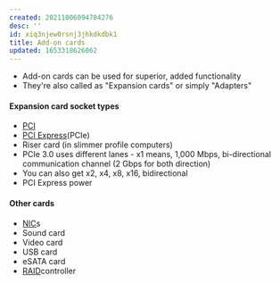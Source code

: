 ```yaml
---
created: 20211006094704276
desc: ''
id: xiq3njew0rsnj3jhkdkdbk1
title: Add-on cards
updated: 1653318626062
---
```

   
   
- Add-on cards can be used for superior, added functionality   
- They're also called as "Expansion cards" or simply "Adapters"   
   
#### Expansion card socket types   
   
   
- [PCI](/not_created.md)   
- [PCI Express](/not_created.md)(PCIe)   
- Riser card (in slimmer profile computers)   
- PCIe 3.0 uses different lanes - x1 means, 1,000 Mbps, bi-directional communication channel (2 Gbps for both direction)   
- You can also get x2, x4, x8, x16, bidirectional   
- PCI Express power   
   
#### Other cards   
   
   
- [NIC](../devlog/nic.md)s   
- Sound card   
- Video card   
- USB card   
- eSATA card   
- [RAID](../devlog/raid.md)controller